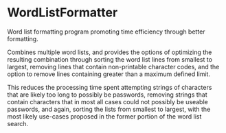 # WordListFormatter
Word list formatting program promoting time efficiency through better formatting.  

Combines multiple word lists, and provides the options of optimizing the resulting 
combination through sorting the word list lines from smallest to largest, removing 
lines that contain non-printable character codes, and the option to remove lines 
containing greater than a maximum defined limit.  

This reduces the processing time spent attempting strings of characters that are 
likely too long to possibly be passwords, removing strings that contain characters 
that in most all cases could not possibly be useable passwords, and again, sorting 
the lists from smallest to largest, with the most likely use-cases proposed in the 
former portion of the word list search.  
